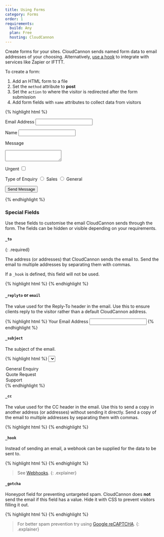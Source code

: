 ```yaml
---
title: Using Forms
category: Forms
order: 1
requirements:
  build: Any
  plan: Free
  hosting: CloudCannon
---
```


Create forms for your sites. CloudCannon sends named form data to email addresses of your choosing. Alternatively, [use a hook](/hosting/forms/using-webhooks/) to integrate with services like Zapier or IFTTT.

To create a form:

1. Add an HTML form to a file
2. Set the `method` attribute to **post**
3. Set the `action` to where the visitor is redirected after the form submission
4. Add form fields with `name` attributes to collect data from visitors

{% highlight html %}
<form method="post" action="/success.html">
  <label>Email Address</label>
  <input type="text" name="email">

  <label>Name</label>
  <input type="text" name="name">

  <label>Message</label>
  <textarea name="message"></textarea>

  <label>Urgent</label>
  <input type="checkbox" name="urgent">

  <label>Type of Enquiry</label>
  <input type="radio" name="_subject" value="Sales Enquiry"> Sales
  <input type="radio" name="_subject" value="General Enquiry"> General

  <input type="hidden" name="_to" value="sales@example.com,support@example.com">
  <input type="hidden" name="_cc" value="sales.tracker@example.com">
  <input type="hidden" name="_hook" value="https://hooks.zapier.com/hooks/catch/1234567/abcdef/">
  <input type="text" name="_gotcha" style="display: none;">

  <input type="submit" value="Send Message">
</form>
{% endhighlight %}

### Special Fields

Use these fields to customise the email CloudCannon sends through the form. The fields can be hidden or visible depending on your requirements.

#### `_to`
{: .required}

The address (or addresses) that CloudCannon sends the email to. Send the email to multiple addresses by separating them with commas.

If a&nbsp;`_hook`&nbsp;is defined, this field will not be used.

{% highlight html %}
<input type="hidden" name="_to" value="contact@example.com">
{% endhighlight %}

#### `_replyto` or `email`

The value used for the Reply-To header in the email. Use this to ensure clients reply to the visitor rather than a default CloudCannon address.

{% highlight html %}
<label>
  Your Email Address
  <input type="text" name="_replyto">
 </label>
{% endhighlight %}

#### `_subject`

The subject of the email.

{% highlight html %}
<select name="_subject">
  <option>General Enquiry</option>
  <option>Quote Request</option>
  <option>Support</option>
</select>
{% endhighlight %}

#### `_cc`

The value used for the CC header in the email. Use this to send a copy in another address (or addresses) without sending it directly. Send a copy of the email to multiple addresses by separating them with commas.

{% highlight html %}
<input type="hidden" name="_cc" value="contact@example.com">
{% endhighlight %}

#### `_hook`

Instead of sending an email, a webhook can be supplied for the data to be sent to.&nbsp;

{% highlight html %}
<input type="hidden" name="_hook" value="https://hooks.zapier.com/hooks/catch/1234567/abcdef/">
{% endhighlight %}

> See [Webhooks](/hosting/forms/using-webhooks/).
{: .explainer}

#### `_gotcha`

Honeypot field for preventing untargeted spam. CloudCannon does **not** send the email if this field has a value. Hide it with CSS to prevent visitors filling it out.

{% highlight html %}
<input type="text" name="_gotcha" style="display: none;">
{% endhighlight %}

> For better spam prevention try using [Google reCAPTCHA](/hosting/forms/google-recaptcha/).
{: .explainer}
